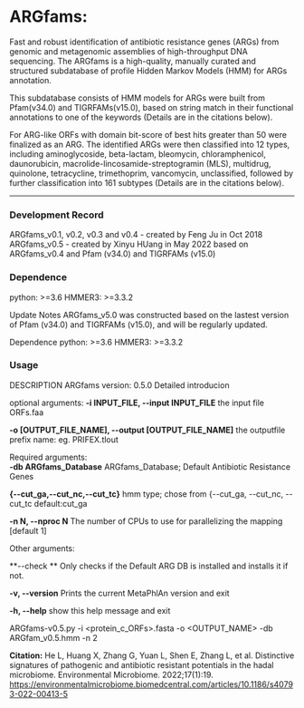 # ARGfams: 

Fast and robust identification of antibiotic resistance genes (ARGs) from genomic and metagenomic assemblies of high-throughput DNA sequencing. The ARGfams is a high-quality, manually curated and structured subdatabase of profile Hidden Markov Models (HMM) for ARGs annotation.

This subdatabase consists of HMM models for ARGs  were built from Pfam(v34.0) and TIGRFAMs(v15.0), based on string match in their functional annotations to one of the keywords (Details are in the citations below).

For ARG-like ORFs with domain bit-score of best hits greater than 50 were finalized as an ARG. The identified ARGs were then classified into 12 types, including aminoglycoside, beta-lactam, bleomycin, chloramphenicol, daunorubicin, macrolide-lincosamide-streptogramin (MLS), multidrug, quinolone, tetracycline, trimethoprim, vancomycin, unclassified, followed by further classification  into 161 subtypes (Details are in the citations below).

---

### Development Record

ARGfams_v0.1, v0.2, v0.3 and v0.4 - created by Feng Ju in Oct 2018
ARGfams_v0.5 - created by Xinyu HUang in May 2022 based on ARGfams_v0.4 and Pfam (v34.0) and TIGRFAMs (v15.0)


### Dependence

python: >=3.6
HMMER3: >=3.3.2


Update Notes
ARGfams_v5.0 was constructed based on the lastest version of Pfam (v34.0) and TIGRFAMs (v15.0), and will be regularly updated.

Dependence
python: >=3.6
HMMER3: >=3.3.2

### Usage
DESCRIPTION ARGfams version: 0.5.0 Detailed introducion

optional arguments:
**-i INPUT_FILE, --input INPUT_FILE**
the input file ORFs.faa  

**-o [OUTPUT_FILE_NAME], --output [OUTPUT_FILE_NAME]**
the outputfile prefix name: eg. PRIFEX.tlout  

Required arguments:  
**-db ARGfams_Database**
ARGfams_Database; Default Antibiotic Resistance Genes  

**{--cut_ga,--cut_nc,--cut_tc}**
hmm type; chose from {--cut_ga, --cut_nc, --cut_tc default:cut_ga  

**-n N, --nproc N**
The number of CPUs to use for parallelizing the mapping [default 1]  

Other arguments:  

**--check **
Only checks if the Default ARG DB is installed and installs it if not.  

**-v, --version**
Prints the current MetaPhlAn version and exit  

**-h, --help**
show this help message and exit


ARGfams-v0.5.py -i <protein_c_ORFs>.fasta -o <OUTPUT_NAME> -db ARGfam_v0.5.hmm -n 2



**Citation:** He L, Huang X, Zhang G, Yuan L, Shen E, Zhang L, et al. Distinctive signatures of pathogenic and antibiotic resistant potentials in the hadal microbiome. Environmental Microbiome. 2022;17(1):19. https://environmentalmicrobiome.biomedcentral.com/articles/10.1186/s40793-022-00413-5
